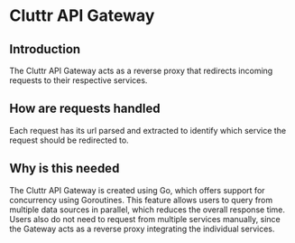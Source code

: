 # Cluttr API Gateway

## Introduction

The Cluttr API Gateway acts as a reverse proxy that redirects incoming requests to their respective services.

## How are requests handled

Each request has its url parsed and extracted to identify which service the request should be redirected to.

## Why is this needed

The Cluttr API Gateway is created using Go, which offers support for concurrency using Goroutines. This feature allows users to query from multiple data sources in parallel, which reduces the overall response time. Users also do not need to request from multiple services manually, since the Gateway acts as a reverse proxy integrating the individual services.
